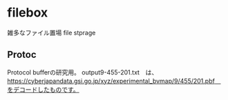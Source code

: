 # filebox
雑多なファイル置場 file stprage

## Protoc
Protocol bufferの研究用。
output9-455-201.txt　は、https://cyberjapandata.gsi.go.jp/xyz/experimental_bvmap/9/455/201.pbf　をデコードしたものです。
